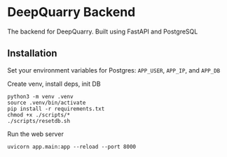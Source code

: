 # DeepQuarry Backend

The backend for DeepQuarry. Built using FastAPI and PostgreSQL

## Installation

Set your environment variables for Postgres: `APP_USER`, `APP_IP`, and `APP_DB`

Create venv, install deps, init DB  
```
python3 -m venv .venv
source .venv/bin/activate
pip install -r requirements.txt
chmod +x ./scripts/*
./scripts/resetdb.sh
```

Run the web server  

```
uvicorn app.main:app --reload --port 8000
```

